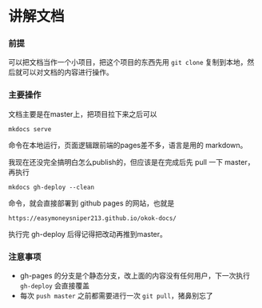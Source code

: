 # 讲解文档

### 前提
可以把文档当作一个小项目，把这个项目的东西先用 `git clone` 复制到本地，然后就可以对文档的内容进行操作。

### 主要操作
文档主要是在master上，把项目拉下来之后可以 

`mkdocs serve`
  
命令在本地运行，页面逻辑跟前端的pages差不多，语言是用的 markdown。

我现在还没完全搞明白怎么publish的，但应该是在完成后先 pull 一下 master，再执行 

`mkdocs gh-deploy --clean `
  
命令，就会直接部署到 github pages 的网站，也就是 
 
`https://easymoneysniper213.github.io/okok-docs/`
  
执行完 gh-deploy 后得记得把改动再推到master。

### 注意事项
- gh-pages 的分支是个静态分支，改上面的内容没有任何用户，下一次执行 `gh-deploy` 会直接覆盖
- 每次 `push master` 之前都需要进行一次 `git pull`，猪鼻别忘了
